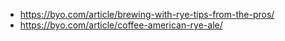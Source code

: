 * https://byo.com/article/brewing-with-rye-tips-from-the-pros/
* https://byo.com/article/coffee-american-rye-ale/